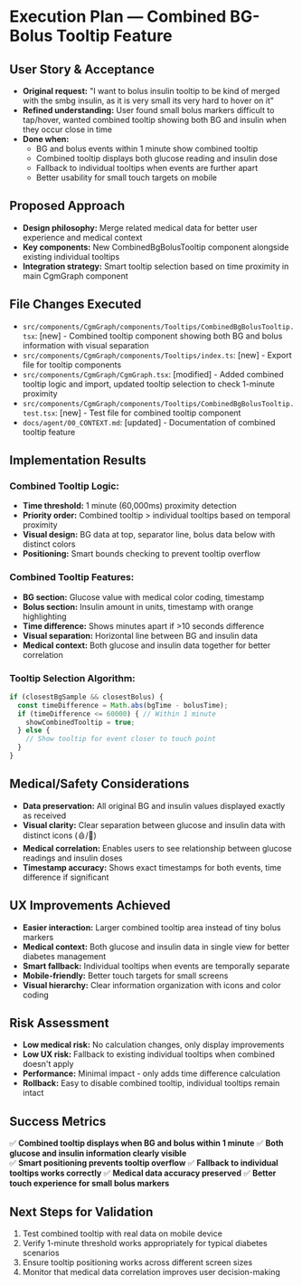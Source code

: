 # Execution Plan — Combined BG-Bolus Tooltip Feature

## User Story & Acceptance
- **Original request:** "I want to bolus insulin tooltip to be kind of merged with the smbg insulin, as it is very small its very hard to hover on it"
- **Refined understanding:** User found small bolus markers difficult to tap/hover, wanted combined tooltip showing both BG and insulin when they occur close in time
- **Done when:** 
  - BG and bolus events within 1 minute show combined tooltip
  - Combined tooltip displays both glucose reading and insulin dose
  - Fallback to individual tooltips when events are further apart
  - Better usability for small touch targets on mobile

## Proposed Approach
- **Design philosophy:** Merge related medical data for better user experience and medical context
- **Key components:** New CombinedBgBolusTooltip component alongside existing individual tooltips
- **Integration strategy:** Smart tooltip selection based on time proximity in main CgmGraph component

## File Changes Executed
- `src/components/CgmGraph/components/Tooltips/CombinedBgBolusTooltip.tsx`: [new] - Combined tooltip component showing both BG and bolus information with visual separation
- `src/components/CgmGraph/components/Tooltips/index.ts`: [new] - Export file for tooltip components
- `src/components/CgmGraph/CgmGraph.tsx`: [modified] - Added combined tooltip logic and import, updated tooltip selection to check 1-minute proximity
- `src/components/CgmGraph/components/Tooltips/CombinedBgBolusTooltip.test.tsx`: [new] - Test file for combined tooltip component
- `docs/agent/00_CONTEXT.md`: [updated] - Documentation of combined tooltip feature

## Implementation Results

### Combined Tooltip Logic:
- **Time threshold:** 1 minute (60,000ms) proximity detection
- **Priority order:** Combined tooltip > individual tooltips based on temporal proximity
- **Visual design:** BG data at top, separator line, bolus data below with distinct colors
- **Positioning:** Smart bounds checking to prevent tooltip overflow

### Combined Tooltip Features:
- **BG section:** Glucose value with medical color coding, timestamp
- **Bolus section:** Insulin amount in units, timestamp with orange highlighting
- **Time difference:** Shows minutes apart if >10 seconds difference
- **Visual separation:** Horizontal line between BG and insulin data
- **Medical context:** Both glucose and insulin data together for better correlation

### Tooltip Selection Algorithm:
```typescript
if (closestBgSample && closestBolus) {
  const timeDifference = Math.abs(bgTime - bolusTime);
  if (timeDifference <= 60000) { // Within 1 minute
    showCombinedTooltip = true;
  } else {
    // Show tooltip for event closer to touch point
  }
}
```

## Medical/Safety Considerations
- **Data preservation:** All original BG and insulin values displayed exactly as received
- **Visual clarity:** Clear separation between glucose and insulin data with distinct icons (🩸/💉)
- **Medical correlation:** Enables users to see relationship between glucose readings and insulin doses
- **Timestamp accuracy:** Shows exact timestamps for both events, time difference if significant

## UX Improvements Achieved
- **Easier interaction:** Larger combined tooltip area instead of tiny bolus markers
- **Medical context:** Both glucose and insulin data in single view for better diabetes management
- **Smart fallback:** Individual tooltips when events are temporally separate
- **Mobile-friendly:** Better touch targets for small screens
- **Visual hierarchy:** Clear information organization with icons and color coding

## Risk Assessment
- **Low medical risk:** No calculation changes, only display improvements
- **Low UX risk:** Fallback to existing individual tooltips when combined doesn't apply
- **Performance:** Minimal impact - only adds time difference calculation
- **Rollback:** Easy to disable combined tooltip, individual tooltips remain intact

## Success Metrics
✅ **Combined tooltip displays when BG and bolus within 1 minute**
✅ **Both glucose and insulin information clearly visible**  
✅ **Smart positioning prevents tooltip overflow**
✅ **Fallback to individual tooltips works correctly**
✅ **Medical data accuracy preserved**
✅ **Better touch experience for small bolus markers**

## Next Steps for Validation
1. Test combined tooltip with real data on mobile device
2. Verify 1-minute threshold works appropriately for typical diabetes scenarios
3. Ensure tooltip positioning works across different screen sizes
4. Monitor that medical data correlation improves user decision-making

